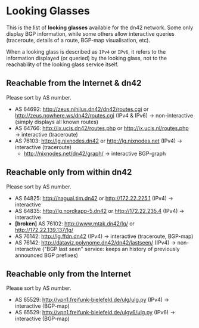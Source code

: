 # Looking Glasses

This is the list of **looking glasses** available for the dn42 network.  Some only display BGP information, while some others allow interactive queries (traceroute, details of a route, BGP-map visualisation, etc).

When a looking glass is described as `IPv4` or `IPv6`, it refers to the information displayed (or queried) by the looking glass, not to the reachability of the looking glass service itself.

## Reachable from the Internet & dn42

Please sort by AS number.

* AS 64692: http://zeus.nihilus.dn42/dn42/routes.cgi or http://zeus.nowhere.ws/dn42/routes.cgi (IPv4 & IPv6) → non-interactive (simply displays all known routes)
* AS 64766: http://ix.ucis.dn42/routes.php or http://ix.ucis.nl/routes.php → interactive (traceroute)
* AS 76103: http://lg.nixnodes.dn42 or http://lg.nixnodes.net (IPv4) → interactive (traceroute)
  * http://nixnodes.net/dn42/graph/ → interactive BGP-graph

## Reachable only from within dn42

Please sort by AS number.

* AS 64825: http://nagual.tim.dn42 or http://172.22.225.1 (IPv4) → interactive
* AS 64835: http://lg.nordkapp-5.dn42 or http://172.22.235.4 (IPv4) → interactive
* **[broken]** AS 76102: http://www.mtak.dn42/lg/ or http://172.22.139.137/lg/
* AS 76142: http://lg.ffdn.dn42 (IPv4) → interactive (traceroute, BGP-map)
* AS 76142: http://dataviz.polynome.dn42/dn42/lastseen/ (IPv4) → non-interactive ("BGP last seen" service: keeps an history of previously announced BGP prefixes)

## Reachable only from the Internet

Please sort by AS number.

* AS 65529: http://vpn1.freifunk-bielefeld.de/ulg/ulg.py (IPv4) → interactive (BGP-map)
* AS 65529: http://vpn1.freifunk-bielefeld.de/ulgv6/ulg.py (IPv6) → interactive (BGP-map)
